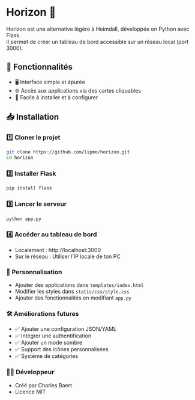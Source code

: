 # Horizon 🚀

Horizon est une alternative légère à Heimdall, développée en Python avec Flask.  
Il permet de créer un tableau de bord accessible sur un réseau local (port 3000).

## 📌 Fonctionnalités

- 🖥️ Interface simple et épurée
- 🌐 Accès aux applications via des cartes cliquables
- 🚀 Facile à installer et à configurer

## 📥 Installation

### 1️⃣ Cloner le projet 

```bash
git clone https://github.com/lipmo/horizon.git
cd horizon
```

### 2️⃣ Installer Flask

```bash
pip install flask
```

### 3️⃣ Lancer le serveur

```bash
python app.py
```

### 4️⃣ Accéder au tableau de bord

- Localement : http://localhost:3000
- Sur le réseau : Utiliser l’IP locale de ton PC

### 📌 Personnalisation

- Ajouter des applications dans ```templates/index.html```
- Modifier les styles dans ```static/css/style.css```
- Ajouter des fonctionnalités en modifiant ```app.py```

### 🛠️ Améliorations futures

- ✅ Ajouter une configuration JSON/YAML
- ✅ Intégrer une authentification
- ✅ Ajouter un mode sombre
- ✅ Support des icônes personnalisées
- ✅ Système de catégories

### 👨‍💻 Développeur

- Créé par Charles Baert
- Licence MIT
